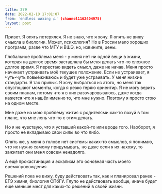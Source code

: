 ```yaml
---
title: 279
date: 2022-02-10 17:01:07
from: 'endless шизing ⍼' (channel1162404975)
layout: post
---
```


Привет. Я опять потерялся. Я не знаю, что я хочу. Я опять не вижу смысла в биологии. 
Может, психология? Но в России мало хороших программ, разве что МГУ и ВШЭ, но, извините, цены.

Глобальное проблема меня - у меня нет ни одной вещи в жизни, которая на долгое время заставляла бы меня делать что-то сложное долгое время. Я перестаю видеть смысл, даже не начав. Меня просто начинает устраивать моё текущее положение.
Если не устраивает, я чуть-чуть повыёживаюсь и будет уже устраивать. У меня низкие стандарты. Я так привык. Я хочу выбраться из этого, но меня так опустошают моменты, когда я резко теряю ориентир. Я не могу верить своим планам, потому что я в них разочаровываюсь, даже когда кажется что я нашёл именно то, что мне нужно. Поэтому я просто стою на одном месте.

Мне даже на мою проблему жития с родителями как-то похуй в том плане, что мне лень что-то с этим делать.

Но я не чувствую, что я уставший какой-то или вроде того. Наоборот, я просто не вкладываю свои силы во что либо. 

Опять же, у меня в голове нет системы каких-то смыслов, я понимаю, что их нужно самому придумывать, но даже если я их нахожу, то зажигает они меня совсем ненадолго.

А ещё прокастинация и эскапизм это основная часть моего времяпровождения

Решений пока не вижу, буду действовать так, как и планировал ранее - ЕГЭ химия, биология СПбГУ. Глупо не действовать вообще, иначе будет ещё меньше мест для каких-то решений в своей жизни.
